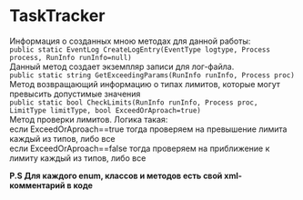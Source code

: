 # TaskTracker
Информация о созданных мною методах для данной работы:  
`public static EventLog CreateLogEntry(EventType logtype, Process process, RunInfo runInfo=null)`  
Данный метод создает экземпляр записи для лог-файла.  
`public static string GetExceedingParams(RunInfo runInfo, Process proc)`  
Метод возвращающий информацию о типах лимитов, которые могут превысить допустимые значения  
`public static bool CheckLimits(RunInfo runInfo, Process proc, LimitType limitType, bool ExceedOrAproach=true)`    
Метод проверки лимитов. Логика такая:  
если ExceedOrAproach==true тогда проверяем на превышение лимита каждый из типов, либо все  
если ExceedOrAproach==false тогда проверяем на приближение к лимиту каждый из типов, либо все  

**P.S Для каждого enum, классов и методов есть свой xml-комментарий в коде**
